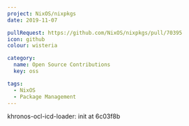 ```yaml
---
project: NixOS/nixpkgs
date: 2019-11-07

pullRequest: https://github.com/NixOS/nixpkgs/pull/70395
icon: github
colour: wisteria

category:
  name: Open Source Contributions
  key: oss

tags:
  - NixOS
  - Package Management
---
```

khronos-ocl-icd-loader: init at 6c03f8b
